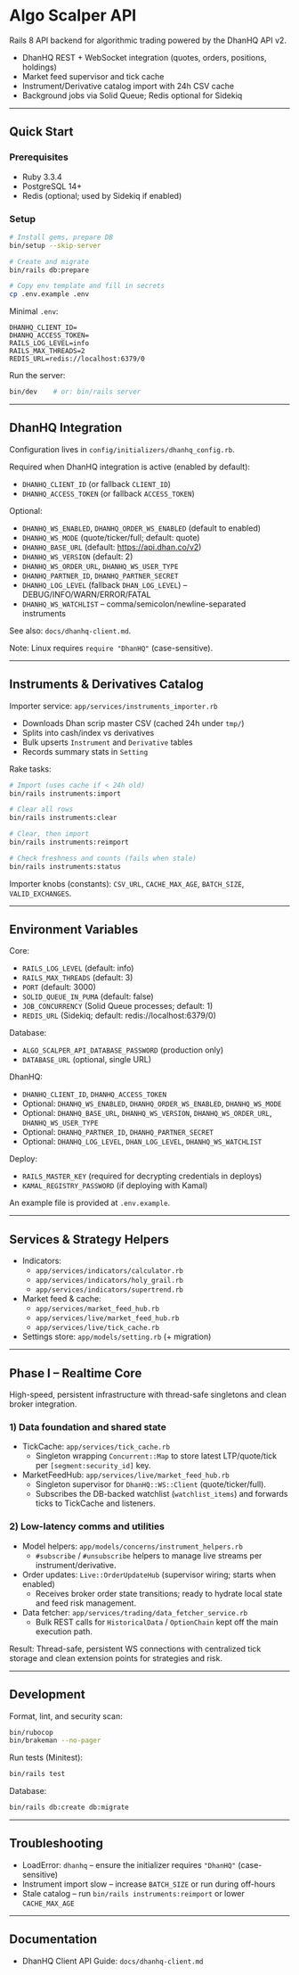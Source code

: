 # Algo Scalper API

Rails 8 API backend for algorithmic trading powered by the DhanHQ API v2.

- DhanHQ REST + WebSocket integration (quotes, orders, positions, holdings)
- Market feed supervisor and tick cache
- Instrument/Derivative catalog import with 24h CSV cache
- Background jobs via Solid Queue; Redis optional for Sidekiq

---

## Quick Start

### Prerequisites
- Ruby 3.3.4
- PostgreSQL 14+
- Redis (optional; used by Sidekiq if enabled)

### Setup
```bash
# Install gems, prepare DB
bin/setup --skip-server

# Create and migrate
bin/rails db:prepare

# Copy env template and fill in secrets
cp .env.example .env
```

Minimal `.env`:
```dotenv
DHANHQ_CLIENT_ID=
DHANHQ_ACCESS_TOKEN=
RAILS_LOG_LEVEL=info
RAILS_MAX_THREADS=2
REDIS_URL=redis://localhost:6379/0
```

Run the server:
```bash
bin/dev    # or: bin/rails server
```

---

## DhanHQ Integration

Configuration lives in `config/initializers/dhanhq_config.rb`.

Required when DhanHQ integration is active (enabled by default):
- `DHANHQ_CLIENT_ID` (or fallback `CLIENT_ID`)
- `DHANHQ_ACCESS_TOKEN` (or fallback `ACCESS_TOKEN`)

Optional:
- `DHANHQ_WS_ENABLED`, `DHANHQ_ORDER_WS_ENABLED` (default to enabled)
- `DHANHQ_WS_MODE` (quote/ticker/full; default: quote)
- `DHANHQ_BASE_URL` (default: https://api.dhan.co/v2)
- `DHANHQ_WS_VERSION` (default: 2)
- `DHANHQ_WS_ORDER_URL`, `DHANHQ_WS_USER_TYPE`
- `DHANHQ_PARTNER_ID`, `DHANHQ_PARTNER_SECRET`
- `DHANHQ_LOG_LEVEL` (fallback `DHAN_LOG_LEVEL`) – DEBUG/INFO/WARN/ERROR/FATAL
- `DHANHQ_WS_WATCHLIST` – comma/semicolon/newline-separated instruments

See also: `docs/dhanhq-client.md`.

Note: Linux requires `require "DhanHQ"` (case-sensitive).

---

## Instruments & Derivatives Catalog

Importer service: `app/services/instruments_importer.rb`

- Downloads Dhan scrip master CSV (cached 24h under `tmp/`)
- Splits into cash/index vs derivatives
- Bulk upserts `Instrument` and `Derivative` tables
- Records summary stats in `Setting`

Rake tasks:
```bash
# Import (uses cache if < 24h old)
bin/rails instruments:import

# Clear all rows
bin/rails instruments:clear

# Clear, then import
bin/rails instruments:reimport

# Check freshness and counts (fails when stale)
bin/rails instruments:status
```

Importer knobs (constants): `CSV_URL`, `CACHE_MAX_AGE`, `BATCH_SIZE`, `VALID_EXCHANGES`.

---

## Environment Variables

Core:
- `RAILS_LOG_LEVEL` (default: info)
- `RAILS_MAX_THREADS` (default: 3)
- `PORT` (default: 3000)
- `SOLID_QUEUE_IN_PUMA` (default: false)
- `JOB_CONCURRENCY` (Solid Queue processes; default: 1)
- `REDIS_URL` (Sidekiq; default: redis://localhost:6379/0)

Database:
- `ALGO_SCALPER_API_DATABASE_PASSWORD` (production only)
- `DATABASE_URL` (optional, single URL)

DhanHQ:
- `DHANHQ_CLIENT_ID`, `DHANHQ_ACCESS_TOKEN`
- Optional: `DHANHQ_WS_ENABLED`, `DHANHQ_ORDER_WS_ENABLED`, `DHANHQ_WS_MODE`
- Optional: `DHANHQ_BASE_URL`, `DHANHQ_WS_VERSION`, `DHANHQ_WS_ORDER_URL`, `DHANHQ_WS_USER_TYPE`
- Optional: `DHANHQ_PARTNER_ID`, `DHANHQ_PARTNER_SECRET`
- Optional: `DHANHQ_LOG_LEVEL`, `DHAN_LOG_LEVEL`, `DHANHQ_WS_WATCHLIST`

Deploy:
- `RAILS_MASTER_KEY` (required for decrypting credentials in deploys)
- `KAMAL_REGISTRY_PASSWORD` (if deploying with Kamal)

An example file is provided at `.env.example`.

---

## Services & Strategy Helpers

- Indicators:
  - `app/services/indicators/calculator.rb`
  - `app/services/indicators/holy_grail.rb`
  - `app/services/indicators/supertrend.rb`
- Market feed & cache:
  - `app/services/market_feed_hub.rb`
  - `app/services/live/market_feed_hub.rb`
  - `app/services/live/tick_cache.rb`
- Settings store: `app/models/setting.rb` (+ migration)

---

## Phase I – Realtime Core

High-speed, persistent infrastructure with thread-safe singletons and clean broker integration.

### 1) Data foundation and shared state
- TickCache: `app/services/tick_cache.rb`
  - Singleton wrapping `Concurrent::Map` to store latest LTP/quote/tick per `[segment:security_id]` key.
- MarketFeedHub: `app/services/live/market_feed_hub.rb`
  - Singleton supervisor for `DhanHQ::WS::Client` (quote/ticker/full).
  - Subscribes the DB-backed watchlist (`watchlist_items`) and forwards ticks to TickCache and listeners.

### 2) Low-latency comms and utilities
- Model helpers: `app/models/concerns/instrument_helpers.rb`
  - `#subscribe` / `#unsubscribe` helpers to manage live streams per instrument/derivative.
- Order updates: `Live::OrderUpdateHub` (supervisor wiring; starts when enabled)
  - Receives broker order state transitions; ready to hydrate local state and feed risk management.
- Data fetcher: `app/services/trading/data_fetcher_service.rb`
  - Bulk REST calls for `HistoricalData` / `OptionChain` kept off the main execution path.

Result: Thread-safe, persistent WS connections with centralized tick storage and clean extension points for strategies and risk.

---

## Development

Format, lint, and security scan:
```bash
bin/rubocop
bin/brakeman --no-pager
```

Run tests (Minitest):
```bash
bin/rails test
```

Database:
```bash
bin/rails db:create db:migrate
```

---

## Troubleshooting

- LoadError: `dhanhq` – ensure the initializer requires `"DhanHQ"` (case-sensitive)
- Instrument import slow – increase `BATCH_SIZE` or run during off-hours
- Stale catalog – run `bin/rails instruments:reimport` or lower `CACHE_MAX_AGE`

---

## Documentation

- DhanHQ Client API Guide: `docs/dhanhq-client.md`

